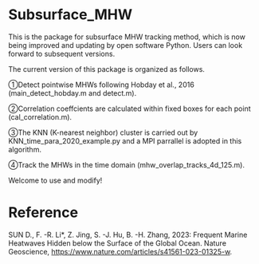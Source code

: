 # Subsurface_MHW
This is the package for subsurface MHW tracking method, which is now being improved and updating by open software Python. Users can look forward to subsequent versions.


The current version of this package is organized as follows.


①Detect pointwise MHWs following Hobday et al., 2016 (main_detect_hobday.m and detect.m).


②Correlation coeffcients are calculated within fixed boxes for each point (cal_correlation.m).


③The KNN (K-nearest neighbor) cluster is carried out by KNN_time_para_2020_example.py and a MPI parrallel is adopted in this algorithm.


④Track the MHWs in the time domain (mhw_overlap_tracks_4d_125.m).


Welcome to use and modify!


# Reference
SUN D., F. -R. Li*, Z. Jing, S. -J. Hu, B. -H. Zhang, 2023: Frequent Marine Heatwaves Hidden below the Surface of the Global Ocean. Nature Geoscience, https://www.nature.com/articles/s41561-023-01325-w.